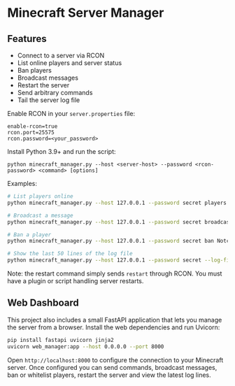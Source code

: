 # Minecraft Server Manager

 

## Features

- Connect to a server via RCON
- List online players and server status
- Ban players
- Broadcast messages
- Restart the server
- Send arbitrary commands
- Tail the server log file


Enable RCON in your `server.properties` file:

```
enable-rcon=true
rcon.port=25575
rcon.password=<your_password>
```

Install Python 3.9+ and run the script:

```
python minecraft_manager.py --host <server-host> --password <rcon-password> <command> [options]
```

Examples:

```bash
# List players online
python minecraft_manager.py --host 127.0.0.1 --password secret players

# Broadcast a message
python minecraft_manager.py --host 127.0.0.1 --password secret broadcast "Server maintenance soon!"

# Ban a player
python minecraft_manager.py --host 127.0.0.1 --password secret ban Notch

# Show the last 50 lines of the log file
python minecraft_manager.py --host 127.0.0.1 --password secret --log-file /path/to/latest.log logs --lines 50
```

Note: the restart command simply sends `restart` through RCON. You must have a plugin or script handling server restarts.

## Web Dashboard

This project also includes a small FastAPI application that lets you manage the server from a browser. Install the web dependencies and run Uvicorn:

```bash
pip install fastapi uvicorn jinja2
uvicorn web_manager:app --host 0.0.0.0 --port 8000
```

Open `http://localhost:8000` to configure the connection to your Minecraft server. Once configured you can send commands, broadcast messages, ban or whitelist players, restart the server and view the latest log lines.

